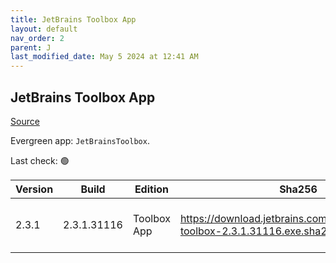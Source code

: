 ```yaml
---
title: JetBrains Toolbox App
layout: default
nav_order: 2
parent: J
last_modified_date: May 5 2024 at 12:41 AM
---
```


## JetBrains Toolbox App

[Source](https://www.jetbrains.com/toolbox-app/)

Evergreen app: `JetBrainsToolbox`. 

Last check: 🟢

| Version | Build       | Edition     | Sha256                                                                          | Date      | Size     | Type | URI                                                                                                                                                  |
| ------- | ----------- | ----------- | ------------------------------------------------------------------------------- | --------- | -------- | ---- | ---------------------------------------------------------------------------------------------------------------------------------------------------- |
| 2.3.1   | 2.3.1.31116 | Toolbox App | https://download.jetbrains.com/toolbox/jetbrains-toolbox-2.3.1.31116.exe.sha256 | 30/4/2024 | 75269576 | exe  | [https://download.jetbrains.com/toolbox/jetbrains-toolbox-2.3.1.31116.exe](https://download.jetbrains.com/toolbox/jetbrains-toolbox-2.3.1.31116.exe) |
